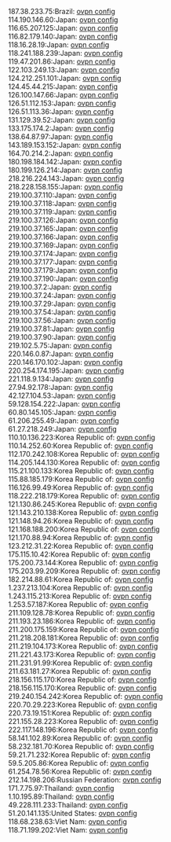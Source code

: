 187.38.233.75:Brazil: [ovpn config](vpn/187_38_233_75.ovpn)  
114.190.146.60:Japan: [ovpn config](vpn/114_190_146_60.ovpn)  
116.65.207.125:Japan: [ovpn config](vpn/116_65_207_125.ovpn)  
116.82.179.140:Japan: [ovpn config](vpn/116_82_179_140.ovpn)  
118.16.28.19:Japan: [ovpn config](vpn/118_16_28_19.ovpn)  
118.241.188.239:Japan: [ovpn config](vpn/118_241_188_239.ovpn)  
119.47.201.86:Japan: [ovpn config](vpn/119_47_201_86.ovpn)  
122.103.249.13:Japan: [ovpn config](vpn/122_103_249_13.ovpn)  
124.212.251.101:Japan: [ovpn config](vpn/124_212_251_101.ovpn)  
124.45.44.215:Japan: [ovpn config](vpn/124_45_44_215.ovpn)  
126.100.147.66:Japan: [ovpn config](vpn/126_100_147_66.ovpn)  
126.51.112.153:Japan: [ovpn config](vpn/126_51_112_153.ovpn)  
126.51.113.36:Japan: [ovpn config](vpn/126_51_113_36.ovpn)  
131.129.39.52:Japan: [ovpn config](vpn/131_129_39_52.ovpn)  
133.175.174.2:Japan: [ovpn config](vpn/133_175_174_2.ovpn)  
138.64.87.97:Japan: [ovpn config](vpn/138_64_87_97.ovpn)  
143.189.153.152:Japan: [ovpn config](vpn/143_189_153_152.ovpn)  
164.70.214.2:Japan: [ovpn config](vpn/164_70_214_2.ovpn)  
180.198.184.142:Japan: [ovpn config](vpn/180_198_184_142.ovpn)  
180.199.126.214:Japan: [ovpn config](vpn/180_199_126_214.ovpn)  
218.216.224.143:Japan: [ovpn config](vpn/218_216_224_143.ovpn)  
218.228.158.155:Japan: [ovpn config](vpn/218_228_158_155.ovpn)  
219.100.37.110:Japan: [ovpn config](vpn/219_100_37_110.ovpn)  
219.100.37.118:Japan: [ovpn config](vpn/219_100_37_118.ovpn)  
219.100.37.119:Japan: [ovpn config](vpn/219_100_37_119.ovpn)  
219.100.37.126:Japan: [ovpn config](vpn/219_100_37_126.ovpn)  
219.100.37.165:Japan: [ovpn config](vpn/219_100_37_165.ovpn)  
219.100.37.166:Japan: [ovpn config](vpn/219_100_37_166.ovpn)  
219.100.37.169:Japan: [ovpn config](vpn/219_100_37_169.ovpn)  
219.100.37.174:Japan: [ovpn config](vpn/219_100_37_174.ovpn)  
219.100.37.177:Japan: [ovpn config](vpn/219_100_37_177.ovpn)  
219.100.37.179:Japan: [ovpn config](vpn/219_100_37_179.ovpn)  
219.100.37.190:Japan: [ovpn config](vpn/219_100_37_190.ovpn)  
219.100.37.2:Japan: [ovpn config](vpn/219_100_37_2.ovpn)  
219.100.37.24:Japan: [ovpn config](vpn/219_100_37_24.ovpn)  
219.100.37.29:Japan: [ovpn config](vpn/219_100_37_29.ovpn)  
219.100.37.54:Japan: [ovpn config](vpn/219_100_37_54.ovpn)  
219.100.37.56:Japan: [ovpn config](vpn/219_100_37_56.ovpn)  
219.100.37.81:Japan: [ovpn config](vpn/219_100_37_81.ovpn)  
219.100.37.90:Japan: [ovpn config](vpn/219_100_37_90.ovpn)  
219.102.5.75:Japan: [ovpn config](vpn/219_102_5_75.ovpn)  
220.146.0.87:Japan: [ovpn config](vpn/220_146_0_87.ovpn)  
220.146.170.102:Japan: [ovpn config](vpn/220_146_170_102.ovpn)  
220.254.174.195:Japan: [ovpn config](vpn/220_254_174_195.ovpn)  
221.118.9.134:Japan: [ovpn config](vpn/221_118_9_134.ovpn)  
27.94.92.178:Japan: [ovpn config](vpn/27_94_92_178.ovpn)  
42.127.104.53:Japan: [ovpn config](vpn/42_127_104_53.ovpn)  
59.128.154.222:Japan: [ovpn config](vpn/59_128_154_222.ovpn)  
60.80.145.105:Japan: [ovpn config](vpn/60_80_145_105.ovpn)  
61.206.255.49:Japan: [ovpn config](vpn/61_206_255_49.ovpn)  
61.27.218.249:Japan: [ovpn config](vpn/61_27_218_249.ovpn)  
110.10.136.223:Korea Republic of: [ovpn config](vpn/110_10_136_223.ovpn)  
110.14.252.60:Korea Republic of: [ovpn config](vpn/110_14_252_60.ovpn)  
112.170.242.108:Korea Republic of: [ovpn config](vpn/112_170_242_108.ovpn)  
114.205.144.130:Korea Republic of: [ovpn config](vpn/114_205_144_130.ovpn)  
115.21.100.133:Korea Republic of: [ovpn config](vpn/115_21_100_133.ovpn)  
115.88.185.179:Korea Republic of: [ovpn config](vpn/115_88_185_179.ovpn)  
116.126.99.49:Korea Republic of: [ovpn config](vpn/116_126_99_49.ovpn)  
118.222.218.179:Korea Republic of: [ovpn config](vpn/118_222_218_179.ovpn)  
121.130.86.245:Korea Republic of: [ovpn config](vpn/121_130_86_245.ovpn)  
121.143.210.138:Korea Republic of: [ovpn config](vpn/121_143_210_138.ovpn)  
121.148.94.26:Korea Republic of: [ovpn config](vpn/121_148_94_26.ovpn)  
121.168.188.200:Korea Republic of: [ovpn config](vpn/121_168_188_200.ovpn)  
121.170.88.94:Korea Republic of: [ovpn config](vpn/121_170_88_94.ovpn)  
123.212.31.22:Korea Republic of: [ovpn config](vpn/123_212_31_22.ovpn)  
175.115.10.42:Korea Republic of: [ovpn config](vpn/175_115_10_42.ovpn)  
175.200.73.144:Korea Republic of: [ovpn config](vpn/175_200_73_144.ovpn)  
175.203.99.209:Korea Republic of: [ovpn config](vpn/175_203_99_209.ovpn)  
182.214.88.61:Korea Republic of: [ovpn config](vpn/182_214_88_61.ovpn)  
1.237.213.104:Korea Republic of: [ovpn config](vpn/1_237_213_104.ovpn)  
1.243.115.213:Korea Republic of: [ovpn config](vpn/1_243_115_213.ovpn)  
1.253.57.187:Korea Republic of: [ovpn config](vpn/1_253_57_187.ovpn)  
211.109.128.78:Korea Republic of: [ovpn config](vpn/211_109_128_78.ovpn)  
211.193.23.186:Korea Republic of: [ovpn config](vpn/211_193_23_186.ovpn)  
211.200.175.159:Korea Republic of: [ovpn config](vpn/211_200_175_159.ovpn)  
211.218.208.181:Korea Republic of: [ovpn config](vpn/211_218_208_181.ovpn)  
211.219.104.173:Korea Republic of: [ovpn config](vpn/211_219_104_173.ovpn)  
211.221.43.173:Korea Republic of: [ovpn config](vpn/211_221_43_173.ovpn)  
211.231.91.99:Korea Republic of: [ovpn config](vpn/211_231_91_99.ovpn)  
211.63.181.27:Korea Republic of: [ovpn config](vpn/211_63_181_27.ovpn)  
218.156.115.170:Korea Republic of: [ovpn config](vpn/218_156_115_170.ovpn)  
218.156.115.170:Korea Republic of: [ovpn config](vpn/218_156_115_170.ovpn)  
219.240.154.242:Korea Republic of: [ovpn config](vpn/219_240_154_242.ovpn)  
220.70.29.223:Korea Republic of: [ovpn config](vpn/220_70_29_223.ovpn)  
220.73.19.151:Korea Republic of: [ovpn config](vpn/220_73_19_151.ovpn)  
221.155.28.223:Korea Republic of: [ovpn config](vpn/221_155_28_223.ovpn)  
222.117.148.196:Korea Republic of: [ovpn config](vpn/222_117_148_196.ovpn)  
58.141.102.89:Korea Republic of: [ovpn config](vpn/58_141_102_89.ovpn)  
58.232.181.70:Korea Republic of: [ovpn config](vpn/58_232_181_70.ovpn)  
59.21.71.232:Korea Republic of: [ovpn config](vpn/59_21_71_232.ovpn)  
59.5.205.86:Korea Republic of: [ovpn config](vpn/59_5_205_86.ovpn)  
61.254.78.56:Korea Republic of: [ovpn config](vpn/61_254_78_56.ovpn)  
212.14.198.206:Russian Federation: [ovpn config](vpn/212_14_198_206.ovpn)  
171.7.75.97:Thailand: [ovpn config](vpn/171_7_75_97.ovpn)  
1.10.195.89:Thailand: [ovpn config](vpn/1_10_195_89.ovpn)  
49.228.111.233:Thailand: [ovpn config](vpn/49_228_111_233.ovpn)  
51.20.141.135:United States: [ovpn config](vpn/51_20_141_135.ovpn)  
118.68.238.63:Viet Nam: [ovpn config](vpn/118_68_238_63.ovpn)  
118.71.199.202:Viet Nam: [ovpn config](vpn/118_71_199_202.ovpn)  
